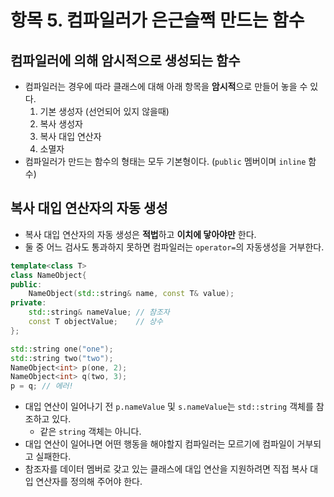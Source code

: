 # 항목 5. 컴파일러가 은근슬쩍 만드는 함수
## 컴파일러에 의해 암시적으로 생성되는 함수
- 컴파일러는 경우에 따라 클래스에 대해 아래 항목을 **암시적**으로 만들어 놓을 수 있다.  
    1. 기본 생성자 (선언되어 있지 않을때)
    2. 복사 생성자
    3. 복사 대입 연산자
    4. 소멸자
- 컴파일러가 만드는 함수의 형태는 모두 기본형이다. (`public` 멤버이며 `inline` 함수)

## 복사 대입 연산자의 자동 생성
- 복사 대입 연산자의 자동 생성은 **적법**하고 **이치에 닿아야만** 한다.
- 둘 중 어느 검사도 통과하지 못하면 컴파일러는 `operator=`의 자동생성을 거부한다.
```cpp
template<class T>
class NameObject{
public:
    NameObject(std::string& name, const T& value);
private:
    std::string& nameValue; // 참조자
    const T objectValue;    // 상수
};

std::string one("one");
std::string two("two");
NameObject<int> p(one, 2);
NameObject<int> q(two, 3);
p = q; // 에러!
```
- 대입 연산이 일어나기 전 `p.nameValue` 및 `s.nameValue`는 `std::string` 객체를 참조하고 있다.
  - 같은 `string` 객체는 아니다.
- 대입 연산이 일어나면 어떤 행동을 해야할지 컴파일러는 모르기에 컴파일이 거부되고 실패한다.
- 참조자를 데이터 멤버로 갖고 있는 클래스에 대입 연산을 지원하려면 직접 복사 대입 연산자를 정의해 주어야 한다.